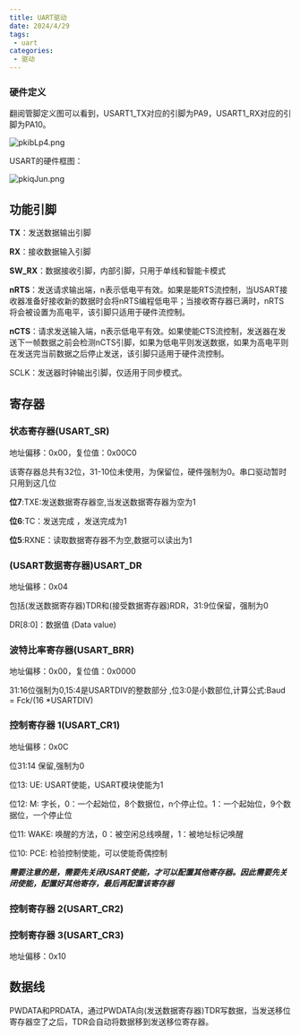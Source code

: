 ```yaml
---
title: UART驱动
date: 2024/4/29
tags:
 - uart
categories:
 - 驱动
---
```


### 硬件定义

翻阅管脚定义图可以看到，USART1_TX对应的引脚为PA9，USART1_RX对应的引脚为PA10。

![pkibLp4.png](https://s21.ax1x.com/2024/04/28/pkibLp4.png)

USART的硬件框图：

![pkiqJun.png](https://s21.ax1x.com/2024/04/28/pkiqJun.png)


## 功能引脚

**TX**：发送数据输出引脚

**RX**：接收数据输入引脚

**SW_RX**：数据接收引脚，内部引脚，只用于单线和智能卡模式

**nRTS**：发送请求输出端，n表示低电平有效。如果是能RTS流控制，当USART接收器准备好接收新的数据时会将nRTS编程低电平；当接收寄存器已满时，nRTS将会被设置为高电平，该引脚只适用于硬件流控制。

**nCTS**：请求发送输入端，n表示低电平有效。如果使能CTS流控制，发送器在发送下一帧数据之前会检测nCTS引脚，如果为低电平则发送数据，如果为高电平则在发送完当前数据之后停止发送，该引脚只适用于硬件流控制。

SCLK：发送器时钟输出引脚，仅适用于同步模式。

## 寄存器

### 状态寄存器(USART_SR)

地址偏移：0x00，复位值：0x00C0

该寄存器总共有32位，31-10位未使用，为保留位，硬件强制为0。串口驱动暂时只用到这几位

**位7**:TXE:发送数据寄存器空,当发送数据寄存器为空为1

**位6**:TC：发送完成 ，发送完成为1

**位5**:RXNE：读取数据寄存器不为空,数据可以读出为1

### (USART数据寄存器)USART_DR

地址偏移：0x04

包括(发送数据寄存器)TDR和(接受数据寄存器)RDR，31:9位保留，强制为0

DR[8:0]：数据值 (Data value)

### 波特比率寄存器(USART_BRR)

地址偏移：0x00，复位值：0x0000

31:16位强制为0,15:4是USARTDIV的整数部分 ,位3:0是小数部位,计算公式:Baud = Fck/(16 *USARTDIV)

### 控制寄存器 1(USART_CR1)

地址偏移：0x0C

位31:14 保留,强制为0

位13: UE: USART使能，USART模块使能为1

位12: M: 字长，0：一个起始位，8个数据位，n个停止位。1：一个起始位，9个数据位，一个停止位

位11: WAKE: 唤醒的方法，0：被空闲总线唤醒，1：被地址标记唤醒

位10: PCE: 检验控制使能，可以使能奇偶控制

***需要注意的是，需要先关闭USART使能，才可以配置其他寄存器。因此需要先关闭使能，配置好其他寄存，最后再配置该寄存器***

### 控制寄存器 2(USART_CR2)

### 控制寄存器 3(USART_CR3)

地址偏移：0x10



## 数据线

PWDATA和PRDATA，通过PWDATA向(发送数据寄存器)TDR写数据，当发送移位寄存器空了之后，TDR会自动将数据移到发送移位寄存器。

